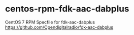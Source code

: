 # centos-rpm-fdk-aac-dabplus
CentOS 7 RPM Specfile for fdk-aac-dabplus https://github.com/Opendigitalradio/fdk-aac-dabplus

